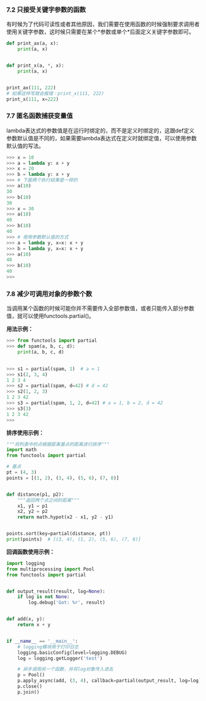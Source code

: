 ### 7.2 只接受关键字参数的函数

有时候为了代码可读性或者其他原因，我们需要在使用函数的时候强制要求调用者使用关键字参数，这时候只需要在某个\*参数或单个\*后面定义关键字参数即可。

```py
def print_ax(a, x):
    print(a, x)


def print_x(a, *, x):
    print(a, x)


print_ax(111, 222)
# 如果这样写就会报错：print_x(111, 222)
print_x(111, x=222)
```



### 7.7 匿名函数捕获变量值

lambda表达式的参数值是在运行时绑定的，而不是定义时绑定的，这跟def定义参数默认值是不同的，如果需要lambda表达式在定义时就绑定值，可以使用参数默认值的写法。

```py
>>> x = 10
>>> a = lambda y: x + y
>>> x = 20
>>> b = lambda y: x + y
>>> # 下面两个执行结果是一样的
>>> a(10)
30
>>> b(10)
30
>>> x = 30
>>> a(10)
40
>>> b(10)
40
>>> # 使用参数默认值的方式
>>> a = lambda y, x=x: x + y
>>> b = lambda y, x=x: x + y
>>> a(10)
40
>>> b(10)
40
>>> 
```



### 7.8 减少可调用对象的参数个数

当调用某个函数的时候可能你并不需要传入全部参数值，或者只能传入部分参数值，就可以使用functools.partial\(\)。

**用法示例：**

```py
>>> from functools import partial
>>> def spam(a, b, c, d):
    print(a, b, c, d)

    
>>> s1 = partial(spam, 1)  # a = 1
>>> s1(2, 3, 4)
1 2 3 4
>>> s2 = partial(spam, d=42) # d = 42
>>> s2(1, 2, 3)
1 2 3 42
>>> s3 = partial(spam, 1, 2, d=42) # a = 1, b = 2, d = 42
>>> s3(3)
1 2 3 42
>>> 
```

**排序使用示例：**

```py
"""将列表中的点根据距离基点的距离进行排序"""
import math
from functools import partial

# 基点
pt = (4, 3)
points = [(1, 2), (3, 4), (5, 6), (7, 8)]


def distance(p1, p2):
    """返回两个点之间的距离"""
    x1, y1 = p1
    x2, y2 = p2
    return math.hypot(x2 - x1, y2 - y1)


points.sort(key=partial(distance, pt))
print(points)  # [(3, 4), (1, 2), (5, 6), (7, 8)]
```

**回调函数使用示例：**

```py
import logging
from multiprocessing import Pool
from functools import partial


def output_result(result, log=None):
    if log is not None:
        log.debug('Got: %r', result)


def add(x, y):
    return x + y


if __name__ == '__main__':
    # logging模块用于打印日志
    logging.basicConfig(level=logging.DEBUG)
    log = logging.getLogger('test')

    # 异步调用另一个函数，并将log对象传入进去
    p = Pool()
    p.apply_async(add, (3, 4), callback=partial(output_result, log=log))
    p.close()
    p.join()
```




